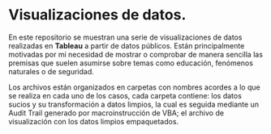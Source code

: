 # Visualizaciones de datos.

En este repositorio se muestran una serie de visualizaciones de datos realizadas en **Tableau** a partir de datos públicos. Están principalmente motivadas por mi necesidad de mostrar o comprobar de manera sencilla las premisas que suelen asumirse sobre temas como educación, fenómenos naturales o de seguridad.

Los archivos están organizados en carpetas con nombres acordes a lo que se realiza en cada uno de los casos, cada carpeta contiene: los datos sucios y su transformación a datos limpios, la cual es seguida mediante un Audit Trail generado por macroinstrucción de VBA; el archivo de visualización con los datos limpios empaquetados.
